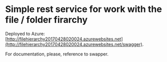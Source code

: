 Simple rest service for work with the file / folder firarchy
======

Deployed to Azure: [http://filehierarchy20170428020024.azurewebsites.net](http://filehierarchy20170428020024.azurewebsites.net/swagger).

For documentation, please, reference to swapper.

